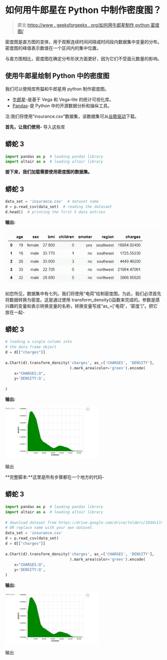 # 如何用牛郎星在 Python 中制作密度图？

> 原文:[https://www . geeksforgeeks . org/如何用牛郎星制作 python 密度图/](https://www.geeksforgeeks.org/how-to-make-density-plot-in-python-with-altair/)

密度图是直方图的变体，用于观察连续时间间隔或时间段内数据集中变量的分布。密度图的峰值表示数值在一个区间内的集中位置。

与直方图相比，密度图在确定分布形状方面更好，因为它们不受面元数量的影响。

## 使用牛郎星绘制 Python 中的密度图

我们可以使用库熊猫和牛郎星用 python 制作密度图。

*   [牛郎星](https://altair-viz.github.io/)-是基于 Vega 和 Vega-lite 的统计可视化库。
*   [Pandas](https://www.geeksforgeeks.org/pandas-tutorial/)-是 Python 中的开源数据分析和操纵工具。

注:我们将使用“insurance.csv”数据集，该数据集可从[谷歌驱动](https://drive.google.com/drive/folders/1Dddv1l9hpEPVWh_uuK9Iv1A1xUNy55v7?usp=sharing)下载。

**首先，让我们使用-** 导入这些库

## 蟒蛇 3

```py
import pandas as p  # loading pandas library
import altair as a  # loading altair library
```

**接下来，我们加载需要使用密度图的数据集。**

## 蟒蛇 3

```py
data_set = 'insurance.csv'  # dataset name
d = p.read_csv(data_set)  # reading the datasaet
d.head()  # printing the first 5 data entries
```

**输出:**

![](img/04812b9e96ddcf613c24024f8f7157fd.png)

如您所见，数据集中有七列。我们将使用“电荷”绘制密度图。为此，我们必须首先将数据转换为密度。这是通过使用 transform_density()函数来完成的。参数是感兴趣的变量和表示转换变量的名称，转换变量写成“as_=['电荷'，'密度']”。把它放在一起-

## 蟒蛇 3

```py
# loading a single column into
# the data frame object
d = d[["charges"]]

a.Chart(d).transform_density('charges', as_=['CHARGES', 'DENSITY'],
                             ).mark_area(color='green').encode(
    x="CHARGES:Q",
    y='DENSITY:Q',

)
```

**输出:**

![](img/f353e7a6b83cbce160ddfcc2c1c20851.png)

输出

**完整脚本:**这里是所有步骤都在一个地方的代码-

## 蟒蛇 3

```py
import pandas as p  # loading pandas library
import altair as a  # loading altair library

# download dataset from https://drive.google.com/drive/folders/1Dddv1l9hpEPVWh_uuK9Iv1A1xUNy55v7?usp=sharing
# OR replace name with your own dataset.
data_set = 'insurance.csv'
d = p.read_csv(data_set)
d = d[["charges"]]

a.Chart(d).transform_density('charges', as_=['CHARGES', 'DENSITY'],
                             ).mark_area(color='green').encode(
    x="CHARGES:Q",
    y='DENSITY:Q',
)
```

**输出:**

![](img/f353e7a6b83cbce160ddfcc2c1c20851.png)

输出